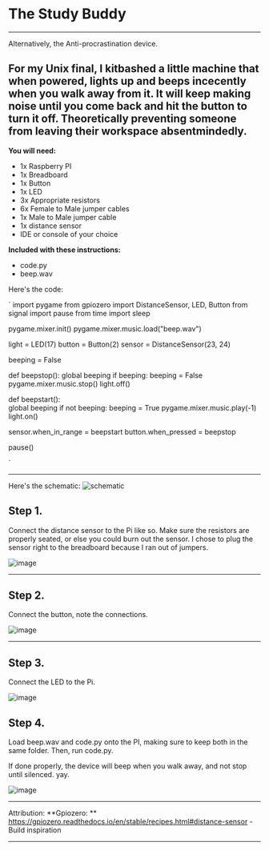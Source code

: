 # The Study Buddy
---
Alternatively, the Anti-procrastination device.

For my Unix final, I kitbashed a little machine that when powered, lights up and beeps incecently when you walk away from it. It will keep making noise until you come back and hit the button to turn it off. Theoretically preventing someone from leaving their workspace absentmindedly.   
---
**You will need:**
- 1x Raspberry PI
- 1x Breadboard
- 1x Button
- 1x LED
- 3x Appropriate resistors
- 6x Female to Male jumper cables
- 1x Male to Male jumper cable
- 1x distance sensor
- IDE or console of your choice
 
**Included with these instructions:**
- code.py
- beep.wav

Here's the code: 

`
import pygame
from gpiozero import DistanceSensor, LED, Button 
from signal import pause
from time import sleep

pygame.mixer.init()
pygame.mixer.music.load("beep.wav")

light = LED(17)
button = Button(2)
sensor = DistanceSensor(23, 24)

beeping = False

def beepstop():
	global beeping
	if beeping:
		beeping = False
		pygame.mixer.music.stop()
		light.off()
		
def beepstart():		
	global beeping
	if not beeping:
		beeping = True
		pygame.mixer.music.play(-1)
		light.on()

sensor.when_in_range = beepstart
button.when_pressed = beepstop

pause()

`

  ---
 
Here's the schematic:
![schematic](https://github.com/user-attachments/assets/0db77615-2b40-4e9f-966e-f675e348412e)

## Step 1.

Connect the distance sensor to the Pi like so. Make sure the resistors are properly seated, or else you could burn out the sensor. I chose to plug the sensor right to the breadboard because I ran out of jumpers. 

![image](https://github.com/user-attachments/assets/8c2baa87-85ba-4115-93a7-f914c4e60a12)

---

## Step 2.

Connect the button, note the connections.

![image](https://github.com/user-attachments/assets/c9634c49-c224-4f23-a5f5-b63df69dd862)

---

## Step 3.

Connect the LED to the Pi.

![image](https://github.com/user-attachments/assets/fc9eaef0-74fe-4b57-871e-3a7435e527e6)


## Step 4.

Load beep.wav and code.py onto the PI, making sure to keep both in the same folder. Then, run code.py. 

If done properly, the device will beep when you walk away, and not stop until silenced. yay.

![image](https://github.com/user-attachments/assets/a15882ae-5b82-4f3e-b760-5048e8ee346d)


---

Attribution:
**Gpiozero: **
https://gpiozero.readthedocs.io/en/stable/recipes.html#distance-sensor
-Build inspiration




---
